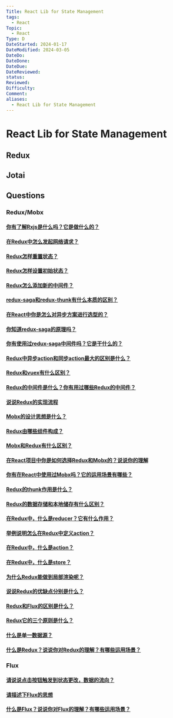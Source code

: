 ```yaml
---
Title: React Lib for State Management
tags:
  - React
Topic:
  - React
Type: D
DateStarted: 2024-01-17
DateModified: 2024-03-05
DateDo: 
DateDone: 
DateDue: 
DateReviewed: 
status: 
Reviewed: 
Difficulty: 
Comment: 
aliases:
  - React Lib for State Management
---
```


# React Lib for State Management

## Redux

## Jotai

## Questions
### Redux/Mobx
#### [你有了解Rxjs是什么吗？它是做什么的？](https://github.com/haizlin/fe-interview/issues/920)
#### [在Redux中怎么发起网络请求？](https://github.com/haizlin/fe-interview/issues/919)
#### [Redux怎样重置状态？](https://github.com/haizlin/fe-interview/issues/918)
#### [Redux怎样设置初始状态？](https://github.com/haizlin/fe-interview/issues/917)
#### [Redux怎么添加新的中间件？](https://github.com/haizlin/fe-interview/issues/914)
#### [redux-saga和redux-thunk有什么本质的区别？](https://github.com/haizlin/fe-interview/issues/913)
#### [在React中你是怎么对异步方案进行选型的？](https://github.com/haizlin/fe-interview/issues/912)
#### [你知道redux-saga的原理吗？](https://github.com/haizlin/fe-interview/issues/911)
#### [你有使用过redux-saga中间件吗？它是干什么的？](https://github.com/haizlin/fe-interview/issues/910)
#### [Redux中异步action和同步action最大的区别是什么？](https://github.com/haizlin/fe-interview/issues/769)
#### [Redux和vuex有什么区别？](https://github.com/haizlin/fe-interview/issues/768)
#### [Redux的中间件是什么？你有用过哪些Redux的中间件？](https://github.com/haizlin/fe-interview/issues/767)
#### [说说Redux的实现流程](https://github.com/haizlin/fe-interview/issues/766)
#### [Mobx的设计思想是什么？](https://github.com/haizlin/fe-interview/issues/765)
#### [Redux由哪些组件构成？](https://github.com/haizlin/fe-interview/issues/764)
#### [Mobx和Redux有什么区别？](https://github.com/haizlin/fe-interview/issues/763)
#### [在React项目中你是如何选择Redux和Mobx的？说说你的理解](https://github.com/haizlin/fe-interview/issues/762)
#### [你有在React中使用过Mobx吗？它的运用场景有哪些？](https://github.com/haizlin/fe-interview/issues/761)
#### [Redux的thunk作用是什么？](https://github.com/haizlin/fe-interview/issues/740)
#### [Redux的数据存储和本地储存有什么区别？](https://github.com/haizlin/fe-interview/issues/739)
#### [在Redux中，什么是reducer？它有什么作用？](https://github.com/haizlin/fe-interview/issues/738)
#### [举例说明怎么在Redux中定义action？](https://github.com/haizlin/fe-interview/issues/737)
#### [在Redux中，什么是action？](https://github.com/haizlin/fe-interview/issues/736)
#### [在Redux中，什么是store？](https://github.com/haizlin/fe-interview/issues/735)
#### [为什么Redux能做到局部渲染呢？](https://github.com/haizlin/fe-interview/issues/734)
#### [说说Redux的优缺点分别是什么？](https://github.com/haizlin/fe-interview/issues/733)
#### [Redux和Flux的区别是什么？](https://github.com/haizlin/fe-interview/issues/732)
#### [Redux它的三个原则是什么？](https://github.com/haizlin/fe-interview/issues/731)
#### [什么是单一数据源？](https://github.com/haizlin/fe-interview/issues/730)
#### [什么是Redux？说说你对Redux的理解？有哪些运用场景？](https://github.com/haizlin/fe-interview/issues/729)

### Flux
#### [请说说点击按钮触发到状态更改，数据的流向？](https://github.com/haizlin/fe-interview/issues/742)
#### [请描述下Flux的思想](https://github.com/haizlin/fe-interview/issues/742)
#### [什么是Flux？说说你对Flux的理解？有哪些运用场景？](https://github.com/haizlin/fe-interview/issues/741)



